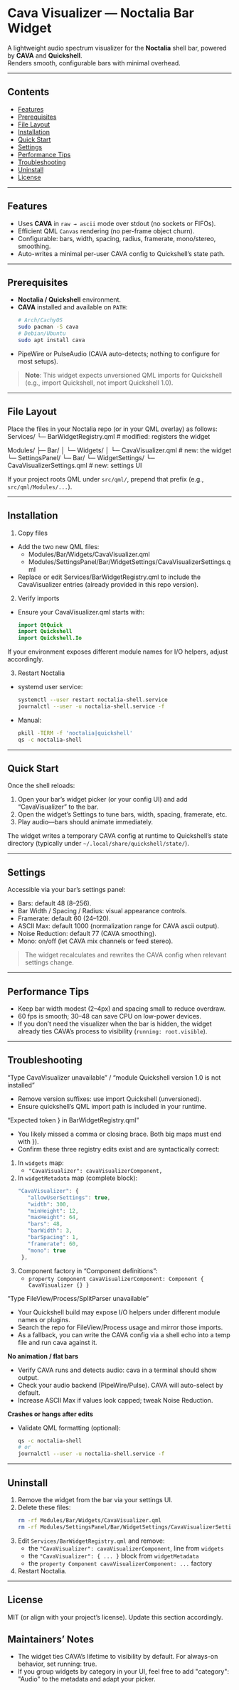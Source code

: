 # Cava Visualizer — Noctalia Bar Widget

A lightweight audio spectrum visualizer for the **Noctalia** shell bar, powered by **CAVA** and **Quickshell**.  
Renders smooth, configurable bars with minimal overhead.

---

## Contents

- [Features](#features)
- [Prerequisites](#prerequisites)
- [File Layout](#file-layout)
- [Installation](#installation)
- [Quick Start](#quick-start)
- [Settings](#settings)
- [Performance Tips](#performance-tips)
- [Troubleshooting](#troubleshooting)
- [Uninstall](#uninstall)
- [License](#license)

---

## Features

- Uses **CAVA** in `raw → ascii` mode over stdout (no sockets or FIFOs).
- Efficient QML `Canvas` rendering (no per-frame object churn).
- Configurable: bars, width, spacing, radius, framerate, mono/stereo, smoothing.
- Auto-writes a minimal per-user CAVA config to Quickshell’s state path.

---

## Prerequisites

- **Noctalia / Quickshell** environment.
- **CAVA** installed and available on `PATH`:
  ```bash
  # Arch/CachyOS
  sudo pacman -S cava
  # Debian/Ubuntu
  sudo apt install cava

- PipeWire or PulseAudio (CAVA auto-detects; nothing to configure for most setups).

> **Note**: This widget expects unversioned QML imports for Quickshell (e.g., import Quickshell, not import Quickshell 1.0).

---

## File Layout

Place the files in your Noctalia repo (or in your QML overlay) as follows:
Services/
└─ BarWidgetRegistry.qml                # modified: registers the widget

Modules/
├─ Bar/
│  └─ Widgets/
│     └─ CavaVisualizer.qml            # new: the widget
└─ SettingsPanel/
   └─ Bar/
      └─ WidgetSettings/
         └─ CavaVisualizerSettings.qml # new: settings UI

If your project roots QML under `src/qml/`, prepend that prefix (e.g., `src/qml/Modules/...`).

---

## Installation

1. Copy files
- Add the two new QML files:
  - Modules/Bar/Widgets/CavaVisualizer.qml
  - Modules/SettingsPanel/Bar/WidgetSettings/CavaVisualizerSettings.qml
- Replace or edit Services/BarWidgetRegistry.qml to include the CavaVisualizer entries (already provided in this repo version).

2. Verify imports
- Ensure your CavaVisualizer.qml starts with:
  ```qml
  import QtQuick
  import Quickshell
  import Quickshell.Io
If your environment exposes different module names for I/O helpers, adjust accordingly.

3. Restart Noctalia
- systemd user service:
  ```bash
  systemctl --user restart noctalia-shell.service
  journalctl --user -u noctalia-shell.service -f
- Manual:
  ```bash
  pkill -TERM -f 'noctalia|quickshell'
  qs -c noctalia-shell

---

## Quick Start
Once the shell reloads:

1. Open your bar’s widget picker (or your config UI) and add “CavaVisualizer” to the bar.
2. Open the widget’s Settings to tune bars, width, spacing, framerate, etc.
3. Play audio—bars should animate immediately.

The widget writes a temporary CAVA config at runtime to Quickshell’s state directory (typically under `~/.local/share/quickshell/state/`).

---

## Settings

Accessible via your bar’s settings panel:
- Bars: default 48 (8–256).
- Bar Width / Spacing / Radius: visual appearance controls.
- Framerate: default 60 (24–120).
- ASCII Max: default 1000 (normalization range for CAVA ascii output).
- Noise Reduction: default 77 (CAVA smoothing).
- Mono: on/off (let CAVA mix channels or feed stereo).

> The widget recalculates and rewrites the CAVA config when relevant settings change.

---

## Performance Tips
- Keep bar width modest (2–4px) and spacing small to reduce overdraw.
- 60 fps is smooth; 30–48 can save CPU on low-power devices.
- If you don’t need the visualizer when the bar is hidden, the widget already ties CAVA’s process to visibility (`running: root.visible`).

---

## Troubleshooting

“Type CavaVisualizer unavailable” / “module Quickshell version 1.0 is not installed”
- Remove version suffixes: use import Quickshell (unversioned).
- Ensure quickshell’s QML import path is included in your runtime.

“Expected token } in BarWidgetRegistry.qml”
- You likely missed a comma or closing brace. Both big maps must end with }).
- Confirm these three registry edits exist and are syntactically correct:
1. In `widgets` map:
   - `"CavaVisualizer": cavaVisualizerComponent,`
2. In `widgetMetadata` map (complete block):
   ```qml
   "CavaVisualizer": {
      "allowUserSettings": true,
      "width": 300,
      "minHeight": 12,
      "maxHeight": 64,
      "bars": 48,
      "barWidth": 3,
      "barSpacing": 1,
      "framerate": 60,
      "mono": true
    },
3. Component factory in “Component definitions”:
   - `property Component cavaVisualizerComponent: Component { CavaVisualizer {} }`

“Type FileView/Process/SplitParser unavailable”
- Your Quickshell build may expose I/O helpers under different module names or plugins.
- Search the repo for FileView/Process usage and mirror those imports.
- As a fallback, you can write the CAVA config via a shell echo into a temp file and run cava against it.

**No animation / flat bars**
- Verify CAVA runs and detects audio: cava in a terminal should show output.
- Check your audio backend (PipeWire/Pulse). CAVA will auto-select by default.
- Increase ASCII Max if values look capped; tweak Noise Reduction.

**Crashes or hangs after edits**
- Validate QML formatting (optional):
  ```bash
  qs -c noctalia-shell
  # or
  journalctl --user -u noctalia-shell.service -f

---

## Uninstall
1. Remove the widget from the bar via your settings UI.
2. Delete these files:
   ```bash
   rm -rf Modules/Bar/Widgets/CavaVisualizer.qml
   rm -rf Modules/SettingsPanel/Bar/WidgetSettings/CavaVisualizerSettings.qml
3. Edit `Services/BarWidgetRegistry.qml` and remove:
   - the `"CavaVisualizer": cavaVisualizerComponent`, line from `widgets`
   - the `"CavaVisualizer": { ... }` block from `widgetMetadata`
   - the `property Component cavaVisualizerComponent: ...` factory
5. Restart Noctalia.

---

## License

MIT (or align with your project’s license). Update this section accordingly.

## Maintainers’ Notes

- The widget ties CAVA’s lifetime to visibility by default. For always-on behavior, set running: true.
- If you group widgets by category in your UI, feel free to add "category": "Audio" to the metadata and adapt your picker.
